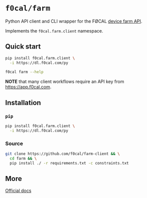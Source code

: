 # `f0cal/farm`

Python API client and CLI wrapper for the FØCAL [device farm API](https://f0cal.com).

Implements the `f0cal.farm.client` namespace.

## Quick start

```bash
pip install f0cal.farm.client \
  -i https://dl.f0cal.com/py
  
f0cal farm --help
```
**NOTE** that many client workflows require an API key from https://app.f0cal.com.

## Installation

### `pip`

```bash
pip install f0cal.farm.client \
  -i https://dl.f0cal.com/py
```

### Source

```bash
git clone https://github.com/f0cal/farm-client && \
  cd farm && \
  pip install ./ -r requirements.txt -c constraints.txt
```

## More

[Official docs](https://docs.f0cal.com/farm-client)
